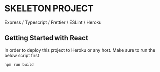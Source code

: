 # SKELETON PROJECT

Express / Typescript / Prettier / ESLint / Heroku

## Getting Started with React

In order to deploy this project to Heroku or any host. Make sure to run the below script first

```
npm run build
```
